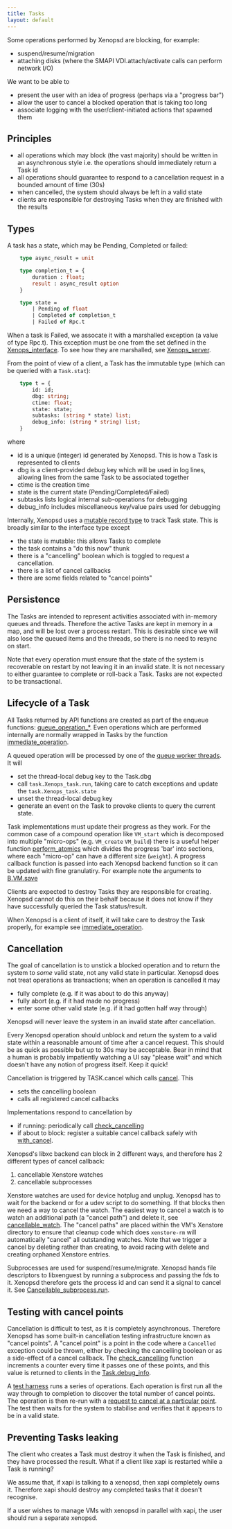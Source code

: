 ```yaml
---
title: Tasks
layout: default
---
```


Some operations performed by Xenopsd are blocking, for example:

- suspend/resume/migration
- attaching disks (where the SMAPI VDI.attach/activate calls can perform network
  I/O)

We want to be able to

- present the user with an idea of progress (perhaps via a "progress bar")
- allow the user to cancel a blocked operation that is taking too long
- associate logging with the user/client-initiated actions that spawned them

Principles
----------

- all operations which may block (the vast majority) should be written in an
  asynchronous style i.e. the operations should immediately return a Task id
- all operations should guarantee to respond to a cancellation request in a
  bounded amount of time (30s)
- when cancelled, the system should always be left in a valid state
- clients are responsible for destroying Tasks when they are finished with the
  results

Types
-----

A task has a state, which may be Pending, Completed or failed:

```ocaml
	type async_result = unit

	type completion_t = {
		duration : float;
		result : async_result option
	}

	type state =
		| Pending of float
		| Completed of completion_t
		| Failed of Rpc.t
```

When a task is Failed, we assocate it with a marshalled exception (a value of type
Rpc.t). This exception must be one from the set defined in the
[Xenops_interface](https://github.com/xapi-project/xcp-idl/blob/2e5c3dd79c63e3711227892271a6bece98eb0fa1/xen/xenops_interface.ml#L46).
To see how they are marshalled, see
[Xenops_server](https://github.com/xapi-project/xenopsd/blob/f876f9029cf53f14a52bf42a4a3a03265e048926/lib/xenops_server.ml#L564).

From the point of view of a client, a Task has the immutable type (which can be
queried with a `Task.stat`):

```ocaml
	type t = {
		id: id;
		dbg: string;
		ctime: float;
		state: state;
		subtasks: (string * state) list;
		debug_info: (string * string) list;
	}
```

where

- id is a unique (integer) id generated by Xenopsd. This is how a Task is
  represented to clients
- dbg is a client-provided debug key which will be used in log lines, allowing
  lines from the same Task to be associated together
- ctime is the creation time
- state is the current state (Pending/Completed/Failed)
- subtasks lists logical internal sub-operations for debugging
- debug_info includes miscellaneous key/value pairs used for debugging

Internally, Xenopsd uses a
[mutable record type](https://github.com/xapi-project/xenopsd/blob/f876f9029cf53f14a52bf42a4a3a03265e048926/lib/task_server.ml#L73)
 to track Task state. This is broadly similar to the interface type except

- the state is mutable: this allows Tasks to complete
- the task contains a "do this now" thunk
- there is a "cancelling" boolean which is toggled to request a cancellation.
- there is a list of cancel callbacks
- there are some fields related to "cancel points"

Persistence
-----------

The Tasks are intended to represent activities associated with in-memory queues
and threads. Therefore the active Tasks are kept in memory in a map, and will
be lost over a process restart. This is desirable since we will also lose the
queued items and the threads, so there is no need to resync on start.

Note that every operation must ensure that the state of the system is recoverable
on restart by not leaving it in an invalid state. It is not necessary to either
guarantee to complete or roll-back a Task. Tasks are not expected to be
transactional.

Lifecycle of a Task
-------------------

All Tasks returned by API functions are created as part of the enqueue functions:
[queue_operation\_\*](https://github.com/xapi-project/xenopsd/blob/f876f9029cf53f14a52bf42a4a3a03265e048926/lib/xenops_server.ml#L1451).
Even operations which are performed internally are normally wrapped in Tasks by
the function
[immediate_operation](https://github.com/xapi-project/xenopsd/blob/f876f9029cf53f14a52bf42a4a3a03265e048926/lib/xenops_server.ml#L1451).

A queued operation will be processed by one of the
[queue worker threads](https://github.com/xapi-project/xenopsd/blob/f876f9029cf53f14a52bf42a4a3a03265e048926/lib/xenops_server.ml#L554).
It will

- set the thread-local debug key to the Task.dbg
- call `task.Xenops_task.run`, taking care to catch exceptions and update
  the `task.Xenops_task.state`
- unset the thread-local debug key
- generate an event on the Task to provoke clients to query the current state.

Task implementations must update their progress as they work. For the common
case of a compound operation like `VM_start` which is decomposed into
multiple "micro-ops" (e.g. `VM_create` `VM_build`) there is a useful
helper function
[perform_atomics](https://github.com/xapi-project/xenopsd/blob/f876f9029cf53f14a52bf42a4a3a03265e048926/lib/xenops_server.ml#L1092)
which divides the progress 'bar' into sections, where each "micro-op" can have
a different size (`weight`). A progress callback function is passed into
each Xenopsd backend function so it can be updated with fine granulatiry. For
example note the arguments to
[B.VM.save](https://github.com/xapi-project/xenopsd/blob/f876f9029cf53f14a52bf42a4a3a03265e048926/lib/xenops_server.ml#L1092)

Clients are expected to destroy Tasks they are responsible for creating. Xenopsd
cannot do this on their behalf because it does not know if they have successfully
queried the Task status/result.

When Xenopsd is a client of itself, it will take care to destroy the Task
properly, for example see
[immediate_operation](https://github.com/xapi-project/xenopsd/blob/f876f9029cf53f14a52bf42a4a3a03265e048926/lib/xenops_server.ml#L1451).

Cancellation
------------

The goal of cancellation is to unstick a blocked operation and to return the
system to *some* valid state, not any valid state in particular.
Xenopsd does not treat operations as transactions;
when an operation is cancelled it may

- fully complete (e.g. if it was about to do this anyway)
- fully abort (e.g. if it had made no progress)
- enter some other valid state (e.g. if it had gotten half way through)

Xenopsd will never leave the system in an invalid state after cancellation.

Every Xenopsd operation should unblock and return the system to a valid state within
a reasonable amount of time after a cancel request. This should be as quick as possible
but up to 30s may be acceptable.
Bear in mind that a human is probably impatiently watching a UI say "please wait"
and which doesn't have any notion of progress itself. Keep it quick!

Cancellation is triggered by TASK.cancel which calls
[cancel](https://github.com/xapi-project/xenopsd/blob/f876f9029cf53f14a52bf42a4a3a03265e048926/lib/task_server.ml#L194).
This

- sets the cancelling boolean
- calls all registered cancel callbacks

Implementations respond to cancellation by

- if running: periodically call [check_cancelling](https://github.com/xapi-project/xenopsd/blob/f876f9029cf53f14a52bf42a4a3a03265e048926/lib/task_server.ml#L213)
- if about to block: register a suitable cancel callback safely with [with_cancel](https://github.com/xapi-project/xenopsd/blob/f876f9029cf53f14a52bf42a4a3a03265e048926/lib/task_server.ml#L224).

Xenopsd's libxc backend can block in 2 different ways, and therefore has 2 different
types of cancel callback:

1. cancellable Xenstore watches
2. cancellable subprocesses

Xenstore watches are used for device hotplug and unplug. Xenopsd has to wait for
the backend or for a udev script to do something. If that blocks then we need
a way to cancel the watch. The easiest way to cancel a watch is to watch an
additional path (a "cancel path") and delete it, see
[cancellable_watch](https://github.com/xapi-project/xenopsd/blob/f876f9029cf53f14a52bf42a4a3a03265e048926/xc/cancel_utils.ml#L117).
The "cancel paths" are placed within the VM's Xenstore directory to ensure that
cleanup code which does `xenstore-rm` will automatically "cancel" all outstanding
watches. Note that we trigger a cancel by deleting rather than creating, to avoid
racing with delete and creating orphaned Xenstore entries.

Subprocesses are used for suspend/resume/migrate. Xenopsd hands file descriptors
to libxenguest by running a subprocess and passing the fds to it. Xenopsd therefore
gets the process id and can send it a signal to cancel it. See
[Cancellable_subprocess.run](https://github.com/xapi-project/xenopsd/blob/f876f9029cf53f14a52bf42a4a3a03265e048926/xc/cancel_utils.ml#L117).

Testing with cancel points
--------------------------

Cancellation is difficult to test, as it is completely asynchronous. Therefore
Xenopsd has some built-in cancellation testing infrastructure known as "cancel points".
A "cancel point" is a point in the code where a `Cancelled` exception could
be thrown, either by checking the cancelling boolean or as a side-effect of
a cancel callback. The
[check_cancelling](https://github.com/xapi-project/xenopsd/blob/f876f9029cf53f14a52bf42a4a3a03265e048926/lib/task_server.ml#L216)
function increments a counter every time it passes one of these points, and
this value is returned to clients in the
[Task.debug_info](https://github.com/xapi-project/xenopsd/blob/f876f9029cf53f14a52bf42a4a3a03265e048926/lib/xenops_server.ml#L135).

A [test harness](https://github.com/xapi-project/xen-api/blob/a365545c3b113fcd4bedecbc9146d4b6e3efbb04/ocaml/xapi/cancel_tests.ml)
runs a series of operations. Each operation is first run all the way through to
completion to discover the total number of cancel points. The operation is then
re-run with a
[request to cancel at a particular point](https://github.com/xapi-project/xenopsd/blob/f876f9029cf53f14a52bf42a4a3a03265e048926/lib/task_server.ml#L84).
The test then waits for the system to stabilise and verifies that it appears to be
in a valid state.

Preventing Tasks leaking
------------------------

The client who creates a Task must destroy it when the Task is finished, and
they have processed the result. What if a client like xapi is restarted while
a Task is running?

We assume that, if xapi is talking to a xenopsd, then xapi completely owns it.
Therefore xapi should destroy any completed tasks that it doesn't recognise.

If a user wishes to manage VMs with xenopsd in parallel with xapi, the user
should run a separate xenopsd.
